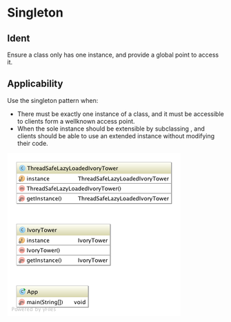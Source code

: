 # Singleton

## Ident

Ensure a class only has one instance, and provide a global point to access it.

## Applicability

Use the singleton pattern when:

 - There must be exactly one instance of a class, and it must be accessible to clients form a wellknown access point.
 - When the sole instance should be extensible by subclassing , and clients should be able to use an extended instance without modifying their code.

![Singleton pattern](singleton-diagram.png)
